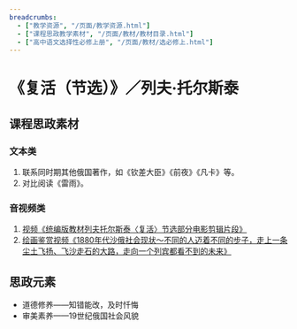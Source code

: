 ```yaml
---
breadcrumbs:
  - ["教学资源", "/页面/教学资源.html"]
  - ["课程思政教学素材", "/页面/教材/教材目录.html"]
  - ["高中语文选择性必修上册", "/页面/教材/选必修上.html"]
---
```


# 《复活（节选）》／列夫·托尔斯泰

## 课程思政素材

### 文本类

1. 联系同时期其他俄国著作，如《钦差大臣》《前夜》《凡卡》等。
2. 对比阅读《雷雨》。

### 音视频类

1. [视频《统编版教材列夫托尔斯泰〈复活〉节选部分电影剪辑片段》](https://www.bilibili.com/video/av335789369/?vd_source=9dd28950c31bfacab6a9020e0908c63f)
2. [绘画鉴赏视频《1880年代沙俄社会现状～不同的人迈着不同的步子，走上一条尘土飞扬、飞沙走石的大路，走向一个列宾都看不到的未来》](https://www.bilibili.com/video/BV1y44y1X75a/?spm_id_from=333.337.search-card.all.click&vd_source=9dd28950c31bfacab6a9020e0908c63f)

## 思政元素

- 道德修养——知错能改，及时忏悔
- 审美素养——19世纪俄国社会风貌

